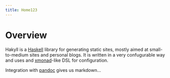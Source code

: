 ```yaml
---
title: Home123
---
```



# Overview

Hakyll is a [Haskell](http://haskell.org) library for generating static sites,
mostly aimed at small-to-medium sites and personal blogs.  It is written in a
very confugurable way and uses and [xmonad](http://xmonad.org)-like DSL for
configuration.

Integration with [pandoc](http://johnmacfarlane.net/pandoc/) gives us markdown...
